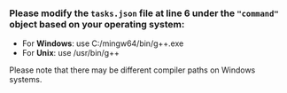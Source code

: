 <!-- @format -->

### Please modify the `tasks.json` file at line **6** under the `"command"` object based on your operating system:

- For **Windows**: use C:/mingw64/bin/g++.exe
- For **Unix**: use /usr/bin/g++

Please note that there may be different compiler paths on Windows systems.
